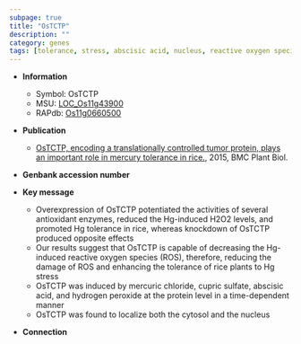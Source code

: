 ```yaml
---
subpage: true
title: "OsTCTP"
description: ""
category: genes
tags: [tolerance, stress, abscisic acid, nucleus, reactive oxygen species]
---
```


* **Information**  
    + Symbol: OsTCTP  
    + MSU: [LOC_Os11g43900](http://rice.plantbiology.msu.edu/cgi-bin/ORF_infopage.cgi?orf=LOC_Os11g43900)  
    + RAPdb: [Os11g0660500](http://rapdb.dna.affrc.go.jp/viewer/gbrowse_details/irgsp1?name=Os11g0660500)  

* **Publication**  
    + [OsTCTP, encoding a translationally controlled tumor protein, plays an important role in mercury tolerance in rice.](http://www.ncbi.nlm.nih.gov/pubmed?term=OsTCTP,+encoding+a+translationally+controlled+tumor+protein,+plays+an+important+role+in+mercury+tolerance+in+rice.%5BTitle%5D), 2015, BMC Plant Biol.

* **Genbank accession number**  

* **Key message**  
    + Overexpression of OsTCTP potentiated the activities of several antioxidant enzymes, reduced the Hg-induced H2O2 levels, and promoted Hg tolerance in rice, whereas knockdown of OsTCTP produced opposite effects
    + Our results suggest that OsTCTP is capable of decreasing the Hg-induced reactive oxygen species (ROS), therefore, reducing the damage of ROS and enhancing the tolerance of rice plants to Hg stress
    + OsTCTP was induced by mercuric chloride, cupric sulfate, abscisic acid, and hydrogen peroxide at the protein level in a time-dependent manner
    + OsTCTP was found to localize both the cytosol and the nucleus

* **Connection**  



